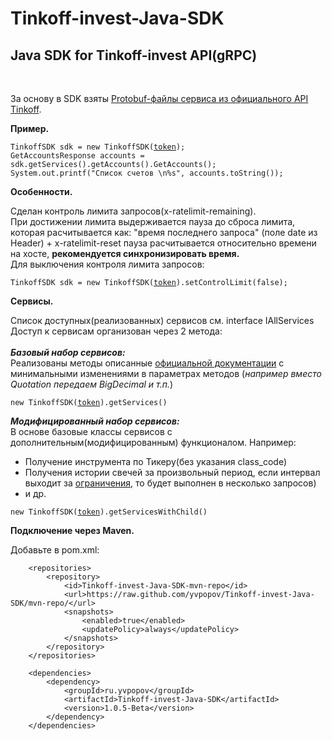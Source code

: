 # Tinkoff-invest-Java-SDK
 <h2><b>Java SDK for Tinkoff-invest API(gRPC)</b></h2><br/>

За основу в SDK взяты <a href="https://github.com/Tinkoff/investAPI/tree/main/src/docs/contracts">Protobuf-файлы сервиса из официального API Tinkoff</a>.<br/>

<b>Пример.</b><br>
<pre><code>TinkoffSDK sdk = new TinkoffSDK(<a href="https://www.tinkoff.ru/invest/settings/">token</a>);
GetAccountsResponse accounts = sdk.getServices().getAccounts().GetAccounts();
System.out.printf("Список счетов \n%s", accounts.toString());</code></pre>
 
<b>Особенности.</b><br/>

Сделан контроль лимита запросов(x-ratelimit-remaining).<br/>
При достижении лимита выдерживается пауза до сброса лимита, которая расчитывается как: "время последнего запроса" (поле date из Header) + x-ratelimit-reset пауза расчитывается относительно времени на хосте, <b>рекомендуется синхронизировать время. </b><br/>
Для выключения контроля лимита запросов: <br/>
<pre><code>TinkoffSDK sdk = new TinkoffSDK(<a href="https://www.tinkoff.ru/invest/settings/">token</a>).setControlLimit(false);</code></pre>

<b>Сервисы.</b><br/>

Список доступных(реализованных) сервисов см. interface IAllServices <br/>
Доступ к сервисам организован через 2 метода: <br/><br/>
<i><b>Базовый набор сервисов:</b></i><br/>
Реализованы методы описанные <a href="https://tinkoff.github.io/investAPI/">официальной документации</a> с минимальными изменениями в параметрах методов (<i>например вместо Quotation передаем BigDecimal и т.п.</i>)
<pre><code>new TinkoffSDK(<a href="https://www.tinkoff.ru/invest/settings/">token</a>).getServices()</code></pre>
<i><b>Модифицированный набор сервисов:</b></i><br/>
В основе базовые классы сервисов с дополнительным(модифицированным) функционалом. Например: <ul><li>Получение инструмента по Тикеру(без указания class_code)</li> <li>Получения истории свечей за произвольный период, если интервал выходит за <a href="https://tinkoff.github.io/investAPI/load_history/">ограничения</a>, то будет выполнен в несколько запросов)</li><li>и др.</li></ul>
<pre><code>new TinkoffSDK(<a href="https://www.tinkoff.ru/invest/settings/">token</a>).getServicesWithChild()</code></pre>

<b>Подключение через Maven.</b><br/>

Добавьте в pom.xml:
<pre><code>    &lt;repositories&gt;
        &lt;repository&gt;
            &lt;id&gt;Tinkoff-invest-Java-SDK-mvn-repo&lt;/id&gt;
            &lt;url&gt;https://raw.github.com/yvpopov/Tinkoff-invest-Java-SDK/mvn-repo/&lt;/url&gt;
            &lt;snapshots&gt;
                &lt;enabled&gt;true&lt;/enabled&gt;
                &lt;updatePolicy&gt;always&lt;/updatePolicy&gt;
            &lt;/snapshots&gt;
        &lt;/repository&gt;
    &lt;/repositories&gt;

    &lt;dependencies&gt;
        &lt;dependency&gt;
            &lt;groupId&gt;ru.yvpopov&lt;/groupId&gt;
            &lt;artifactId&gt;Tinkoff-invest-Java-SDK&lt;/artifactId&gt;
            &lt;version&gt;1.0.5-Beta&lt;/version&gt;
        &lt;/dependency&gt;
    &lt;/dependencies&gt;
</code></pre>
